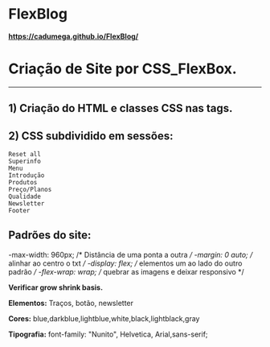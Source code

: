 # FlexBlog
**https://cadumega.github.io/FlexBlog/**

 # Criação de Site por CSS_FlexBox.
 ---
 
## 1) Criação do HTML  e classes CSS nas tags. 
    
  ##  2) CSS subdividido em sessões:
    Reset all
    Superinfo
    Menu
    Introdução
    Produtos
    Preço/Planos
    Qualidade
    Newsletter
    Footer

## Padrões do site:
-max-width: 960px;     /* Distância de uma ponta a outra */
-margin: 0 auto;       /* alinhar ao centro o txt */
-display: flex;     /* elementos um ao lado do outro padrão */
-flex-wrap: wrap;  /* quebrar as imagens e deixar responsivo */

**Verificar grow shrink basis.**

**Elementos:** Traços, botão, newsletter

**Cores:** blue,darkblue,lightblue,white,black,lightblack,gray

**Tipografia:**
font-family: "Nunito", Helvetica, Arial,sans-serif;
